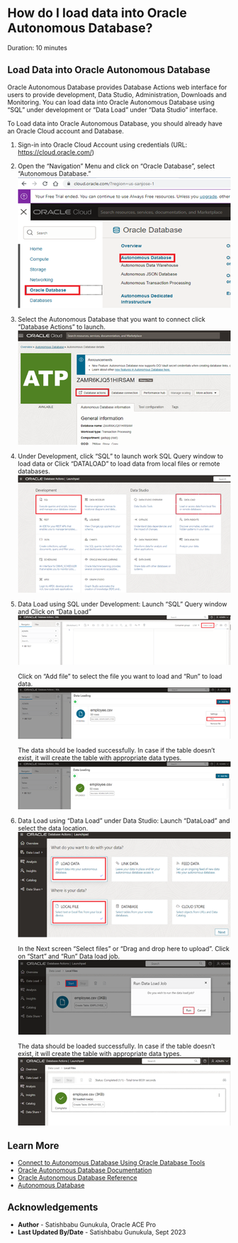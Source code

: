 # How do I load data into Oracle Autonomous Database?

Duration: 10 minutes

## Load Data into Oracle Autonomous Database

Oracle Autonomous Database provides Database Actions web interface for users to provide development, Data Studio, Administration, Downloads and Monitoring. You can load data into Oracle Autonomous Database using “SQL” under development or “Data Load” under “Data Studio” interface.

To Load data into Oracle Autonomous Database, you should already have an Oracle Cloud account and Database.  

1.	Sign-in into Oracle Cloud Account using credentials (URL: https://cloud.oracle.com/)

2.	Open the “Navigation” Menu and click on “Oracle Database”, select “Autonomous Database.”
![ Autonomous Database](images/pic2.png)

3.  Select the Autonomous Database that you want to connect click “Database Actions” to launch. 
    ![ Database Actions](images/pic3.png)

4. Under Development, click “SQL” to launch work SQL Query window to load data or Click “DATALOAD” to load data from local files or remote databases. 
    ![ Data Load](images/pic4.png)

5.	Data Load using SQL under Development: Launch “SQL” Query window and Click on “Data Load”
    ![ Data Load using SQL](images/pic5-1.png)

    Click on “Add file” to select the file you want to load and “Run” to load data.
    ![ Select the file and Run](images/pic5-2.png)

    The data should be loaded successfully. In case if the table doesn’t exist, it will create the table with appropriate data types.
    ![ Data loaded successfully](images/pic5-3.png)

6.	Data Load using “Data Load” under Data Studio: Launch “DataLoad” and select the data location. 
    ![ Data Load using Data Sutido](images/pic6-1.png)
    
    In the Next screen “Select files” or “Drag and drop here to upload”. Click on “Start” and “Run” Data load job.
    ![ Select the file and Run](images/pic6-2.png)

    The data should be loaded successfully. In case if the table doesn’t exist, it will create the table with appropriate data types.
    ![ Data loaded successfully](images/pic6-3.png)

## Learn More

* [Connect to Autonomous Database Using Oracle Database Tools](https://docs.oracle.com/en/cloud/paas/autonomous-database/adbsa/connect-tools.html#GUID-CF6C7E1B-D0D4-4641-BADA-5C57DEA7C73B)
* [Oracle Autonomous Database Documentation](https://docs.oracle.com/en/cloud/paas/autonomous-database/shared/index.html)
* [Oracle Autonomous Database Reference](https://www.oracleracexpert.com/search/label/Autonomous%20Database)
* [Autonomous Database](https://www.oracle.com/autonomous-database/)

## Acknowledgements

* **Author** - Satishbabu Gunukula, Oracle ACE Pro
* **Last Updated By/Date** - Satishbabu Gunukula,  Sept 2023

